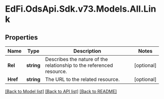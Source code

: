 # EdFi.OdsApi.Sdk.v73.Models.All.Link

## Properties

Name | Type | Description | Notes
------------ | ------------- | ------------- | -------------
**Rel** | **string** | Describes the nature of the relationship to the referenced resource. | [optional] 
**Href** | **string** | The URL to the related resource. | [optional] 

[[Back to Model list]](../../README.md#documentation-for-models) [[Back to API list]](../../README.md#documentation-for-api-endpoints) [[Back to README]](../../README.md)

